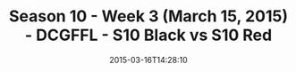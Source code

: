 ---
title: Season 10 - Week 3 (March 15, 2015) - DCGFFL - S10 Black vs S10 Red
teams-score:
- team: _teams/s10-black.md
  score: 20
- team: _teams/s10-red.md
  score: 12
mvp: Alex P. (Black); Long D. (Red)
game-ball: N/A
sportsperson: ''
season: 10
week: 3
date: '2015-03-16T14:28:10'
pageid: season-10-week-three-4420-vs-4438
---